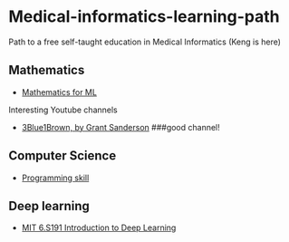 # Medical-informatics-learning-path
Path to a free self-taught education in Medical Informatics (Keng is here)

## Mathematics
- [Mathematics for ML](https://www.coursera.org/specializations/mathematics-machine-learning)

Interesting Youtube channels
- [3Blue1Brown, by Grant Sanderson](https://www.youtube.com/c/3blue1brown) ###good channel!

## Computer Science
- [Programming skill](https://leetcode.com/)

 
## Deep learning 
- [MIT 6.S191 Introduction to Deep Learning](http://introtodeeplearning.com/)
